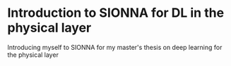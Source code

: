 # Introduction to SIONNA for DL in the physical layer

Introducing myself to SIONNA for my master's thesis on deep learning for the physical layer
